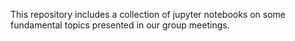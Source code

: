 This repository includes a collection of jupyter notebooks on some fundamental topics presented in our group meetings. 
